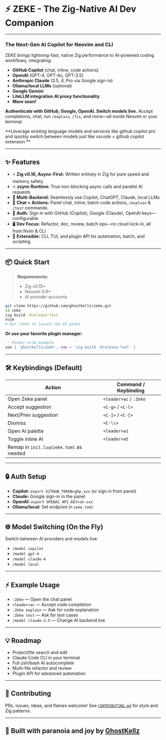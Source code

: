 # ⚡ ZEKE - The Zig-Native AI Dev Companion

---

### The Next-Gen AI Copilot for Neovim and CLI

ZEKE brings lightning-fast, native Zig performance to AI-powered coding workflows, integrating:

* **GitHub Copilot** (chat, inline, code actions)
* **OpenAI** (GPT-4, GPT-4o, GPT-3.5)
* **Anthropic Claude** (3.5, 4, Pro via Google sign-in)
* **Ollama/local LLMs** (optional)
* **Google Gemini** 
* **LiteLLM integration AI proxy functionality** 
* **More soon!**

**Authenticate with GitHub, Google, OpenAI. Switch models live.**
Accept completions, chat, run `/explain`, `/fix`, and more—all inside Neovim or your terminal.

**Leverage existing language models and services like github copilot pro and quickly switch between models just like vscode + github copilot extension **

---

## ✨ Features

* ⚡ **Zig v0.16, Async-First:** Written entirely in Zig for pure speed and memory safety
* 🔥 **zsync Runtime:** True non-blocking async calls and parallel AI requests
* 🤖 **Multi-Backend:** Seamlessly use Copilot, ChatGPT, Claude, local LLMs
* 📝 **Chat + Actions:** Panel chat, inline, batch code actions, `/explain` & `/test` commands
* 🔑 **Auth:** Sign in with GitHub (Copilot), Google (Claude), OpenAI keys—configurable
* 🖥️ **Dev Focus:** Refactor, doc, review, batch ops—no cloud lock-in, all from Nvim & CLI
* 🔌 **Extensible:** CLI, TUI, and plugin API for automation, batch, and scripting

---

## 📦 Quick Start

> **Requirements:**
>
> * Zig v0.15+
> * Neovim 0.9+
> * AI provider accounts

```sh
git clone https://github.com/ghostkellz/zeke.git
cd zeke
zig build -Drelease-fast
nvim
# Run :Zeke to launch the AI panel
```

**Or use your favorite plugin manager:**

```lua
-- Packer.nvim example
use { 'ghostkellz/zeke', run = 'zig build -Drelease-fast' }
```

---

## 🛠️ Keybindings (Default)

| Action                                    | Command / Keybinding   |
| ----------------------------------------- | ---------------------- |
| Open Zeke panel                           | `<leader>ac` / `:Zeke` |
| Accept suggestion                         | `<C-g>` / `<C-l>`      |
| Next/Prev suggestion                      | `<C-]>` / `<C-[>`      |
| Dismiss                                   | `<C-\\>`               |
| Open AI palette                           | `<leader>ai`           |
| Toggle inline AI                          | `<leader>at`           |
| Remap in `init.lua`/`zeke.toml` as needed |                        |

---

## 🔒 Auth Setup

* **Copilot:** `export GITHUB_TOKEN=ghp_xxx` (or sign in from panel)
* **Claude:** Google sign-in in the panel
* **OpenAI:** `export OPENAI_API_KEY=sk-xxx`
* **Ollama/local:** Set endpoint in `zeke.toml`

---

## 🌐 Model Switching (On the Fly)

Switch between AI providers and models live:

* `/model copilot`
* `/model gpt-4`
* `/model claude-4`
* `/model local`

---

## ⚡ Example Usage

* `:Zeke` — Open the chat panel
* `<leader>ac` — Accept code completion
* `:Zeke explain` — Ask for code explanation
* `:Zeke test` — Ask for test cases
* `/model claude-3.5` — Change AI backend live

---

## 💡 Roadmap

* Project/file search and edit
* Claude Code CLI in your terminal
* Full zsh/bash AI autocomplete
* Multi-file refactor and review
* Plugin API for advanced automation

---

## 🤝 Contributing

PRs, issues, ideas, and flames welcome!
See [`CONTRIBUTING.md`](CONTRIBUTING.md) for style and Zig patterns.

---

## 👻 Built with paranoia and joy by [GhostKellz](https://github.com/ghostkellz)

